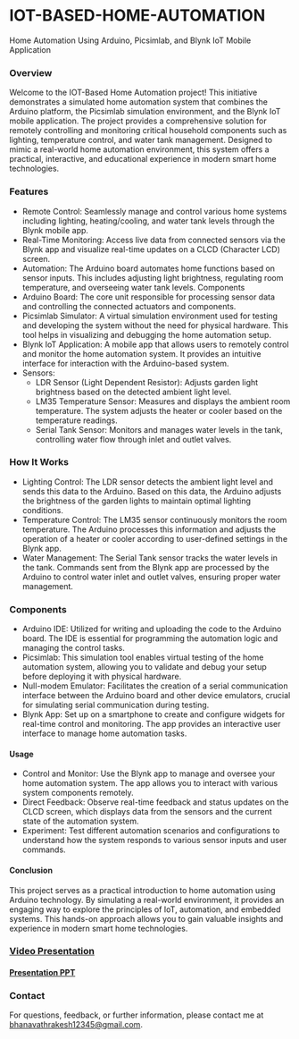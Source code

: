 # IOT-BASED-HOME-AUTOMATION
Home Automation Using Arduino, Picsimlab, and Blynk IoT Mobile Application
### Overview
Welcome to the IOT-Based Home Automation project! This initiative demonstrates a simulated home automation system that combines the Arduino platform, the Picsimlab simulation environment, and the Blynk IoT mobile application. The project provides a comprehensive solution for remotely controlling and monitoring critical household components such as lighting, temperature control, and water tank management. Designed to mimic a real-world home automation environment, this system offers a practical, interactive, and educational experience in modern smart home technologies.

### Features 
* Remote Control: Seamlessly manage and control various home systems including lighting, heating/cooling, and water tank levels through the Blynk mobile app.
* Real-Time Monitoring: Access live data from connected sensors via the Blynk app and visualize real-time updates on a CLCD (Character LCD) screen.
* Automation: The Arduino board automates home functions based on sensor inputs. This includes adjusting light brightness, regulating room temperature, and overseeing water tank levels.
Components
* Arduino Board: The core unit responsible for processing sensor data and controlling the connected actuators and components.
* Picsimlab Simulator: A virtual simulation environment used for testing and developing the system without the need for physical hardware. This tool helps in visualizing and debugging the home automation setup.
* Blynk IoT Application: A mobile app that allows users to remotely control and monitor the home automation system. It provides an intuitive interface for interaction with the Arduino-based system.
* Sensors:
  * LDR Sensor (Light Dependent Resistor): Adjusts garden light brightness based on the detected ambient light level.
  * LM35 Temperature Sensor: Measures and displays the ambient room temperature. The system adjusts the heater or cooler based on the temperature readings.
  * Serial Tank Sensor: Monitors and manages water levels in the tank, controlling water flow through inlet and outlet valves.
### How It Works
* Lighting Control: The LDR sensor detects the ambient light level and sends this data to the Arduino. Based on this data, the Arduino adjusts the brightness of the garden lights to maintain optimal lighting conditions.
* Temperature Control: The LM35 sensor continuously monitors the room temperature. The Arduino processes this information and adjusts the operation of a heater or cooler according to user-defined settings in the Blynk app.
* Water Management: The Serial Tank sensor tracks the water levels in the tank. Commands sent from the Blynk app are processed by the Arduino to control water inlet and outlet valves, ensuring proper water management.
### Components
* Arduino IDE: Utilized for writing and uploading the code to the Arduino board. The IDE is essential for programming the automation logic and managing the control tasks.
* Picsimlab: This simulation tool enables virtual testing of the home automation system, allowing you to validate and debug your setup before deploying it with physical hardware.
* Null-modem Emulator: Facilitates the creation of a serial communication interface between the Arduino board and other device emulators, crucial for simulating serial communication during testing.
* Blynk App: Set up on a smartphone to create and configure widgets for real-time control and monitoring. The app provides an interactive user interface to manage home automation tasks.
#### Usage
* Control and Monitor: Use the Blynk app to manage and oversee your home automation system. The app allows you to interact with various system components remotely.
* Direct Feedback: Observe real-time feedback and status updates on the CLCD screen, which displays data from the sensors and the current state of the automation system.
* Experiment: Test different automation scenarios and configurations to understand how the system responds to various sensor inputs and user commands.
#### Conclusion
This project serves as a practical introduction to home automation using Arduino technology. By simulating a real-world environment, it provides an engaging way to explore the principles of IoT, automation, and embedded systems. This hands-on approach allows you to gain valuable insights and experience in modern smart home technologies.
### [Video Presentation](https://drive.google.com/file/d/1j7aGMAyDxYsEcB16z_w8Sk2TiBd3qKNW/view?usp=sharing)
#### [Presentation PPT](https://docs.google.com/presentation/d/1sO55-2IokVLk35bMAVHoytM6mFcF73Ox/edit?usp=sharing&ouid=117315267640468346071&rtpof=true&sd=true)
### Contact
For questions, feedback, or further information, please contact me at bhanavathrakesh12345@gmail.com.
